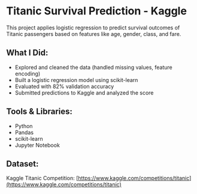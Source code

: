 # Titanic Survival Prediction - Kaggle

This project applies logistic regression to predict survival outcomes of Titanic passengers based on features like age, gender, class, and fare.

## What I Did:
- Explored and cleaned the data (handled missing values, feature encoding)
- Built a logistic regression model using scikit-learn
- Evaluated with 82% validation accuracy
- Submitted predictions to Kaggle and analyzed the score

## Tools & Libraries:
- Python
- Pandas
- scikit-learn
- Jupyter Notebook

## Dataset:
Kaggle Titanic Competition: [https://www.kaggle.com/competitions/titanic](https://www.kaggle.com/competitions/titanic)

